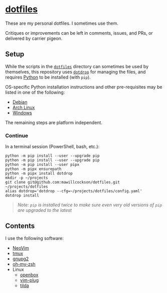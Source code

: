 # [dotfiles][]

These are my personal dotfiles. I sometimes use them.

Critiques or improvements can be left in comments, issues, and PRs, or delivered by carrier pigeon.

## Setup

While the scripts in the [`dotfiles`](./dotfiles/) directory can sometimes be used by themselves, this repository uses [`dotdrop`][dotdrop] for managing the files, and requires [Python][] to be installed (with `pip`).

OS-specific Python installation instructions and other pre-requisites may be listed in one of the following:

 - [Debian](./INSTALL_debian.md)
 - [Arch Linux](./INSTALL_archlinux.md)
 - [Windows](./INSTALL_windows.md)

The remaining steps are platform independent.

### Continue

In a terminal session (PowerShell, bash, etc.):

```
python -m pip install --user --upgrade pip
python -m pip install --user --upgrade pip
python -m pip install --user pipx
python -m pipx ensurepath
python -m pipx install dotdrop
mkdir -p ~/projects
git clone git@github.com:mawillcockson/dotfiles.git ~/projects/dotfiles
alias dotdrop='dotdrop --cfg=~/projects/dotfiles/config.yaml'
dotdrop install
```

> _Note: `pip` is installed twice to make sure even very old versions of `pip` are upgraded to the latest_

## Contents

I use the following software:

- [NeoVim][]
- [tmux][]
- [gnupg2][]
- [oh-my-zsh][]
- Linux
  - [openbox][]
  - [vim-plug][]
  - [tilda][]

[dotfiles]: <https://wiki.archlinux.org/index.php/Dotfiles>
[dotdrop]: <https://github.com/deadc0de6/dotdrop>
[Python]: <https://www.python.org/>
[git]: <https://git-scm.com/>
[cURL]: <https://curl.haxx.se/>
[NeoVim]: <https://neovim.io/>
[tmux]: <https://github.com/tmux/tmux>
[gnupg2]: <https://gnupg.org/>
[oh-my-zsh]: <https://ohmyz.sh/>
[openbox]: <http://openbox.org>
[vim-plug]: <https://github.com/junegunn/vim-plug>
[tilda]: <https://github.com/lanoxx/tilda>
